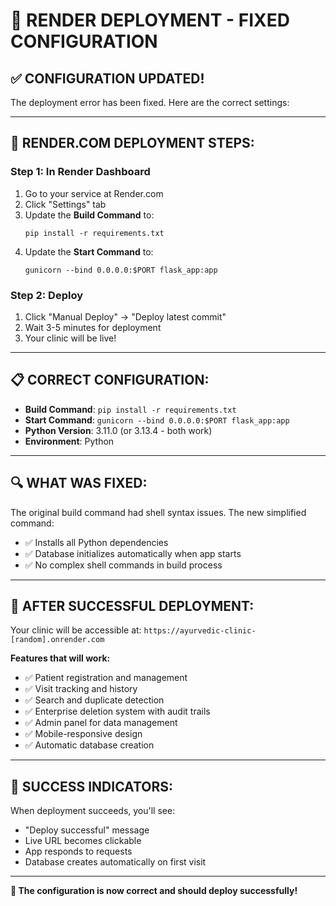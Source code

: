 # 🔧 RENDER DEPLOYMENT - FIXED CONFIGURATION

## ✅ CONFIGURATION UPDATED!

The deployment error has been fixed. Here are the correct settings:

---

## 🚀 RENDER.COM DEPLOYMENT STEPS:

### **Step 1: In Render Dashboard**
1. Go to your service at Render.com
2. Click "Settings" tab
3. Update the **Build Command** to:
   ```
   pip install -r requirements.txt
   ```
4. Update the **Start Command** to:
   ```
   gunicorn --bind 0.0.0.0:$PORT flask_app:app
   ```

### **Step 2: Deploy**
1. Click "Manual Deploy" → "Deploy latest commit"
2. Wait 3-5 minutes for deployment
3. Your clinic will be live!

---

## 📋 **CORRECT CONFIGURATION:**

- **Build Command**: `pip install -r requirements.txt`
- **Start Command**: `gunicorn --bind 0.0.0.0:$PORT flask_app:app`
- **Python Version**: 3.11.0 (or 3.13.4 - both work)
- **Environment**: Python

---

## 🔍 **WHAT WAS FIXED:**

The original build command had shell syntax issues. The new simplified command:
- ✅ Installs all Python dependencies
- ✅ Database initializes automatically when app starts
- ✅ No complex shell commands in build process

---

## 📱 **AFTER SUCCESSFUL DEPLOYMENT:**

Your clinic will be accessible at:
`https://ayurvedic-clinic-[random].onrender.com`

**Features that will work:**
- ✅ Patient registration and management
- ✅ Visit tracking and history
- ✅ Search and duplicate detection
- ✅ Enterprise deletion system with audit trails
- ✅ Admin panel for data management
- ✅ Mobile-responsive design
- ✅ Automatic database creation

---

## 🎉 **SUCCESS INDICATORS:**

When deployment succeeds, you'll see:
- "Deploy successful" message
- Live URL becomes clickable
- App responds to requests
- Database creates automatically on first visit

---

**🔧 The configuration is now correct and should deploy successfully!**